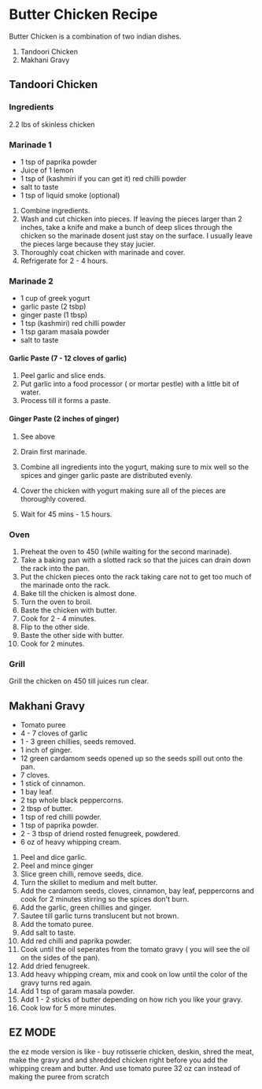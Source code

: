 # Butter Chicken Recipe

Butter Chicken is a combination of two indian dishes.
1. Tandoori Chicken
2. Makhani Gravy

## Tandoori Chicken
### Ingredients
2.2 lbs of skinless chicken

### Marinade 1
- 1 tsp of paprika powder
- Juice of 1 lemon
- 1 tsp of (kashmiri if you can get it) red chilli powder
- salt to taste
- 1 tsp of liquid smoke (optional)

1. Combine ingredients.
2. Wash and cut chicken into pieces. If leaving the pieces larger than 2 inches, take a knife and make a bunch of deep slices through the chicken so the marinade dosent just stay on the surface. I usually leave the pieces large because they stay jucier.
3. Thoroughly coat chicken with marinade and cover.
4. Refrigerate for 2 - 4 hours.

### Marinade 2
 - 1 cup of greek yogurt
- garlic paste (2 tsbp)
- ginger paste (1 tbsp)
- 1 tsp (kashmiri) red chilli powder
- 1 tsp garam masala powder
- salt to taste

#### Garlic Paste (7 - 12 cloves of garlic)
1. Peel garlic and slice ends.
2. Put garlic into a food processor ( or mortar pestle) with a little bit of water.
3. Process till it forms a paste.

#### Ginger Paste (2 inches of ginger)
1. See above


1. Drain first marinade.
2. Combine all ingredients into the yogurt, making sure to mix well so the spices and ginger garlic paste are distributed evenly.
3. Cover the chicken with yogurt making sure all of the pieces are thoroughly covered.
4. Wait for 45 mins - 1.5 hours.

### Oven
1. Preheat the oven to 450 (while waiting for the second marinade).
2. Take a baking pan with a slotted rack so that the juices can drain down the rack into the pan.
3. Put the chicken pieces onto the rack taking care not to get too much of the marinade onto the rack.
4. Bake till the chicken is almost done.
5. Turn the oven to broil.
6. Baste the chicken with butter.
7. Cook for 2 - 4 minutes.
8. Flip to the other side.
9. Baste the other side with butter.
9. Cook for 2 minutes.

### Grill
Grill the chicken on 450 till juices run clear.

## Makhani Gravy
- Tomato puree
- 4 - 7 cloves of garlic
- 1 - 3 green chillies, seeds removed.
- 1 inch of ginger.
- 12 green cardamom seeds opened up so the seeds spill out onto the pan.
- 7 cloves.
- 1 stick of cinnamon.
- 1 bay leaf.
- 2 tsp whole black peppercorns.
- 2 tbsp of butter.
- 1 tsp of red chilli powder.
- 1 tsp of paprika powder.
- 2 - 3 tbsp of driend rosted fenugreek, powdered.
- 6 oz of heavy whipping cream.

1. Peel and dice garlic.
2. Peel and mince ginger
3. Slice green chilli, remove seeds, dice.
4. Turn the skillet to medium and melt butter.
5. Add the cardamom seeds, cloves, cinnamon, bay leaf, peppercorns and cook for 2 minutes stirring so the spices don't burn.
6. Add the garlic, green chillies and ginger.
7. Sautee till garlic turns translucent but not brown.
8. Add the tomato puree.
9. Add salt to taste.
9. Add red chilli and paprika powder.
10. Cook until the oil seperates from the tomato gravy ( you will see the oil on the sides of the pan).
11. Add dried fenugreek.
12. Add heavy whipping cream, mix and cook on low until the color of the gravy turns red again.
14. Add 1 tsp of garam masala powder.
13. Add 1 - 2 sticks of butter depending on how rich you like your gravy.
14. Cook low for 5 more minutes.

## EZ MODE
the ez mode version is like - buy rotisserie chicken, deskin, shred the meat, make the gravy and and shredded chicken right before you add the whipping cream and butter. And use tomato puree 32 oz can instead of making the puree from scratch
